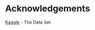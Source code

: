# Acknowledgements 


[Kaggle](https://www.kaggle.com/datasets/uciml/adult-census-income) - The Data Set 
